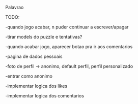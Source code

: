 Palavrao

TODO:

-quando jogo acabar, n puder continuar a escrever/apagar

-tirar models do puzzle e tentativas?

-quando acabar jogo, aparecer botao pra ir aos comentarios

-pagina de dados pessoais

-foto de perfil -> anonimo, default perfil, perfil personalizado

-entrar como anonimo

-implementar logica dos likes

-implementar logica dos comentarios